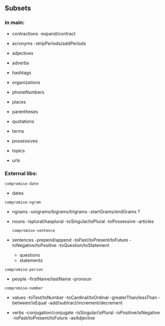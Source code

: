 ## Subsets

### in main:

- contractions
  -expand/contract

- acronyms
  -stripPeriods/addPeriods

- adjectives
- adverbs
- hashtags
- organizations
- phoneNumbers
- places
- parentheses
- quotations
- terms
- possessives
- topics
- urls

### External libs:

`compromise-date`

- dates

`compromise-ngram`

- ngrams
  -unigrams/bigrams/trigrams
  -startGrams/endGrams ?

- nouns
  -isplural/hasplural
  -toSingular/toPlural
  -toPossessive
  -articles

  `compromise-sentence`

- sentences
  -prepend/append
  -toPast/toPresent/toFuture
  -toNegative/toPositive
  -toQuestion/toStatement

  - questions
  - statements

`compromise-person`

- people
  -firstName/lastName
  -pronoun

`compromise-number`

- values
  -toText/toNumber
  -toCardinal/toOrdinal
  -greaterThan/lessThan
  -between/isEqual
  -add/subtract/increment/decrement

- verbs
  -conjugation/conjugate
  -isSingular/isPlural
  -isPositive/isNegative
  -toPast/toPresent/toFuture
  -asAdjective

